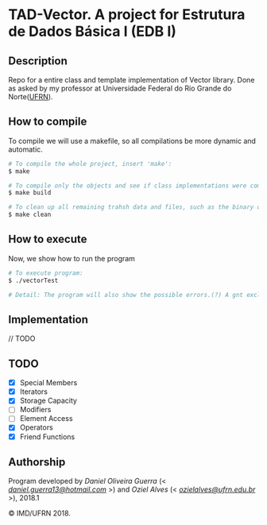 # TAD-Vector. A project for Estrutura de Dados Básica I (EDB I)

## Description
Repo for a entire class and template implementation of Vector library. Done as asked by my professor at Universidade Federal do Rio Grande do Norte([UFRN](www.ufrn.br)).


## How to compile
To compile we will use a makefile, so all compilations be more dynamic and automatic.
```bash
# To compile the whole project, insert 'make':
$ make

# To compile only the objects and see if class implementations were compiled well, insert 'make build':
$ make build

# To clean up all remaining trahsh data and files, such as the binary ones, insert 'make clean':
$ make clean
```

## How to execute
Now, we show how to run the program
```bash
# To execute program:
$ ./vectorTest

# Detail: The program will also show the possible errors.(?) A gnt exclui isso se não der pra fazer.;-;
```

## Implementation
// TODO


## TODO

- [x] Special Members
- [x] Iterators
- [x] Storage Capacity
- [ ] Modifiers
- [ ] Element Access
- [x] Operators
- [x] Friend Functions

## Authorship

Program developed by _Daniel Oliveira Guerra_ (< *daniel.guerra13@hotmail.com* >) and _Oziel Alves_ (< *ozielalves@ufrn.edu.br* >), 2018.1

&copy; IMD/UFRN 2018.

